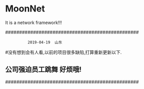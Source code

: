 # MoonNet
It is a network framework!!!

################################################


              2019-04-19  山东


#没有想到会有人看,以前的项目很多缺陷,打算重新更新以下.
## 公司强迫员工跳舞 好烦哦!
################################################
